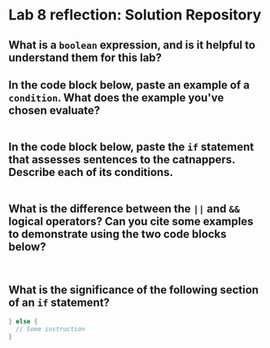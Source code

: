 # Lab 8 reflection: Solution Repository

## What is a `boolean` expression, and is it helpful to understand them for this lab?


## In the code block below, paste an example of a `condition`. What does the example you've chosen evaluate?

```java

```


## In the code block below, paste the `if` statement that assesses sentences to the catnappers. Describe each of its conditions.

```java

```


## What is the difference between the `||` and `&&` logical operators? Can you cite some examples to demonstrate using the two code blocks below?

```java

```



```java

```


## What is the significance of the following section of an `if` statement?

```java
} else { 
  // Some instruction
}
```